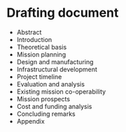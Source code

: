 # Drafting document

- Abstract
- Introduction
- Theoretical basis
- Mission planning
- Design and manufacturing
- Infrastructural development
- Project timeline
- Evaluation and analysis
- Existing mission co-operability
- Mission prospects
- Cost and funding analysis
- Concluding remarks
- Appendix
